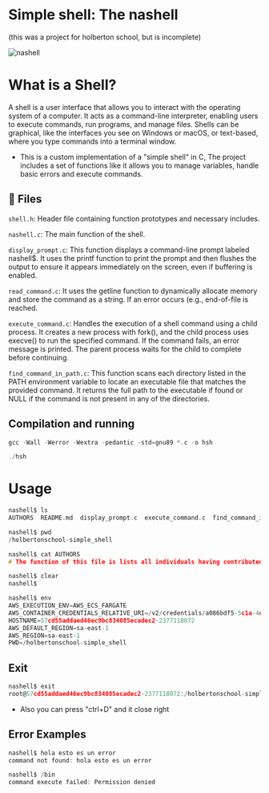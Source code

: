 
# Simple shell: The nashell
(this was a project for holberton school, but is incomplete)

![nashell](https://github.com/user-attachments/assets/263f54fb-5501-48e4-a24a-93cac75d12e6)
# What is a Shell?
A shell is a user interface that allows you to interact with the operating system of a computer. It acts as a command-line interpreter, enabling users to execute commands, run programs, and manage files. Shells can be graphical, like the interfaces you see on Windows or macOS, or text-based, where you type commands into a terminal window.

- This is a custom implementation of a "simple shell" in C, The project includes a set of functions like it allows you to manage variables, handle basic errors and execute commands.
## 📁 Files
 `shell.h`: Header file containing function prototypes and necessary includes.
 
 `nashell.c`: The main function of the shell.
 
 `display_prompt.c`: This function displays a command-line prompt labeled nashell$. It uses the printf function to print the prompt and then flushes the output to ensure it appears immediately on the screen, even if buffering is enabled.
 
 `read_command.c`: It uses the getline function to dynamically allocate memory and store the command as a string. If an error occurs (e.g., end-of-file is reached.

 `execute_command.c`: Handles the execution of a shell command using a child process. It creates a new process with fork(), and the child process uses execve() to run the specified command. If the command fails, an error message is printed. The parent process waits for the child to complete before continuing.

`find_command_in_path.c`: This function scans each directory listed in the PATH environment variable to locate an executable file that matches the provided command. It returns the full path to the executable if found or NULL if the command is not present in any of the directories.

## Compilation and running
```c
gcc -Wall -Werror -Wextra -pedantic -std=gnu89 *.c -o hsh
```
```c
./hsh
```
# Usage
```c
nashell$ ls
AUTHORS  README.md  display_prompt.c  execute_command.c  find_command_in_path.c  hsh  nashell.c  read_command.c  shell.h  super_simple_shell
```
```c
nashell$ pwd
/holbertonschool-simple_shell
```
```c
nashell$ cat AUTHORS
# The function of this file is lists all individuals having contributed content to the repository.
```
```c
nashell$ clear
nashell$
```
```c
nashell$ env
AWS_EXECUTION_ENV=AWS_ECS_FARGATE
AWS_CONTAINER_CREDENTIALS_RELATIVE_URI=/v2/credentials/a086bdf5-5c1a-4d9b-a6fa-c3383ff60712
HOSTNAME=57cd55addaed46ec9bc834085ecadec2-2377118072
AWS_DEFAULT_REGION=sa-east-1
AWS_REGION=sa-east-1
PWD=/holbertonschool-simple_shell
```
## Exit
```c
nashell$ exit
root@57cd55addaed46ec9bc834085ecadec2-2377118072:/holbertonschool-simple_shell#
```
- Also you can press "ctrl+D" and it close right
## Error Examples
```c
nashell$ hola esto es un error
command not found: hola esto es un error
```
```c
nashell$ /bin
command execute failed: Permission denied
```
